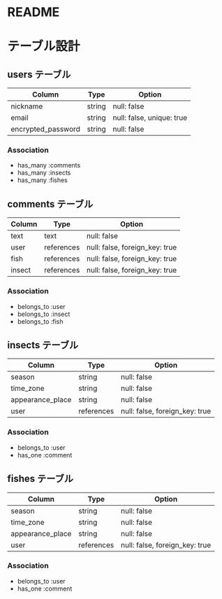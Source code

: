 # README

# テーブル設計

## users テーブル

| Column                    | Type   | Option                    |
| ------------------------- | ------ | ------------------------- |
| nickname                  | string | null: false               |
| email                     | string | null: false, unique: true |
| encrypted_password        | string | null: false               |

### Association

- has_many :comments
- has_many :insects
- has_many :fishes

## comments テーブル
 
| Column | Type       | Option                         |
| ------ | ---------- | ------------------------------ |
| text   | text       | null: false                    |
| user   | references | null: false, foreign_key: true |
| fish   | references | null: false, foreign_key: true |
| insect | references | null: false, foreign_key: true |


### Association

- belongs_to :user
- belongs_to :insect
- belongs_to :fish

## insects テーブル

| Column           | Type       | Option                         |
| ---------------- | ---------- | ------------------------------ |
| season           | string     | null: false                    |
| time_zone        | string     | null: false                    |
| appearance_place | string     | null: false                    |
| user             | references | null: false, foreign_key: true | 

### Association

- belongs_to :user
- has_one :comment

## fishes テーブル

| Column           | Type       | Option                         |
| ---------------- | ---------- | ------------------------------ |
| season           | string     | null: false                    |
| time_zone        | string     | null: false                    |
| appearance_place | string     | null: false                    |
| user             | references | null: false, foreign_key: true | 

### Association

- belongs_to :user
- has_one :comment
